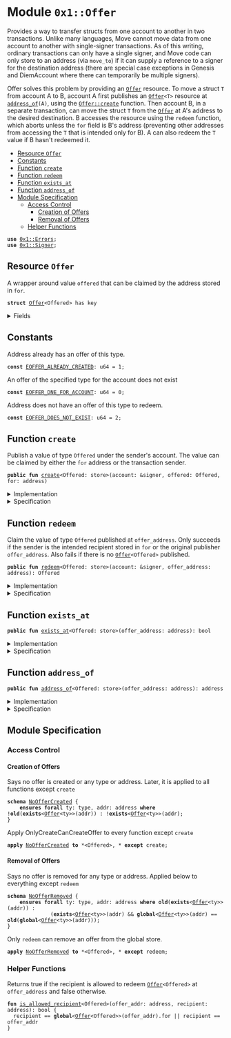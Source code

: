 
<a name="0x1_Offer"></a>

# Module `0x1::Offer`

Provides a way to transfer structs from one account to another in two transactions.
Unlike many languages, Move cannot move data from one account to another with
single-signer transactions. As of this writing, ordinary transactions can only have
a single signer, and Move code can only store to an address (via <code>move_to</code>) if it
can supply a reference to a signer for the destination address (there are special case
exceptions in Genesis and DiemAccount where there can temporarily be multiple signers).

Offer solves this problem by providing an <code><a href="Offer.md#0x1_Offer">Offer</a></code> resource.  To move a struct <code>T</code> from
account A to B, account A first publishes an <code><a href="Offer.md#0x1_Offer">Offer</a>&lt;T&gt;</code> resource at <code><a href="Offer.md#0x1_Offer_address_of">address_of</a>(A)</code>,
using the <code><a href="Offer.md#0x1_Offer_create">Offer::create</a></code> function.
Then account B, in a separate transaction, can move the struct <code>T</code> from the <code><a href="Offer.md#0x1_Offer">Offer</a></code> at
A's address to the desired destination. B accesses the resource using the <code>redeem</code> function,
which aborts unless the <code>for</code> field is B's address (preventing other addresses from
accessing the <code>T</code> that is intended only for B). A can also redeem the <code>T</code> value if B hasn't
redeemed it.


-  [Resource `Offer`](#0x1_Offer_Offer)
-  [Constants](#@Constants_0)
-  [Function `create`](#0x1_Offer_create)
-  [Function `redeem`](#0x1_Offer_redeem)
-  [Function `exists_at`](#0x1_Offer_exists_at)
-  [Function `address_of`](#0x1_Offer_address_of)
-  [Module Specification](#@Module_Specification_1)
    -  [Access Control](#@Access_Control_2)
        -  [Creation of Offers](#@Creation_of_Offers_3)
        -  [Removal of Offers](#@Removal_of_Offers_4)
    -  [Helper Functions](#@Helper_Functions_5)


<pre><code><b>use</b> <a href="">0x1::Errors</a>;
<b>use</b> <a href="">0x1::Signer</a>;
</code></pre>



<a name="0x1_Offer_Offer"></a>

## Resource `Offer`

A wrapper around value <code>offered</code> that can be claimed by the address stored in <code>for</code>.


<pre><code><b>struct</b> <a href="Offer.md#0x1_Offer">Offer</a>&lt;Offered&gt; has key
</code></pre>



<details>
<summary>Fields</summary>


<dl>
<dt>
<code>offered: Offered</code>
</dt>
<dd>

</dd>
<dt>
<code>for: address</code>
</dt>
<dd>

</dd>
</dl>


</details>

<a name="@Constants_0"></a>

## Constants


<a name="0x1_Offer_EOFFER_ALREADY_CREATED"></a>

Address already has an offer of this type.


<pre><code><b>const</b> <a href="Offer.md#0x1_Offer_EOFFER_ALREADY_CREATED">EOFFER_ALREADY_CREATED</a>: u64 = 1;
</code></pre>



<a name="0x1_Offer_EOFFER_DNE_FOR_ACCOUNT"></a>

An offer of the specified type for the account does not exist


<pre><code><b>const</b> <a href="Offer.md#0x1_Offer_EOFFER_DNE_FOR_ACCOUNT">EOFFER_DNE_FOR_ACCOUNT</a>: u64 = 0;
</code></pre>



<a name="0x1_Offer_EOFFER_DOES_NOT_EXIST"></a>

Address does not have an offer of this type to redeem.


<pre><code><b>const</b> <a href="Offer.md#0x1_Offer_EOFFER_DOES_NOT_EXIST">EOFFER_DOES_NOT_EXIST</a>: u64 = 2;
</code></pre>



<a name="0x1_Offer_create"></a>

## Function `create`

Publish a value of type <code>Offered</code> under the sender's account. The value can be claimed by
either the <code>for</code> address or the transaction sender.


<pre><code><b>public</b> <b>fun</b> <a href="Offer.md#0x1_Offer_create">create</a>&lt;Offered: store&gt;(account: &signer, offered: Offered, for: address)
</code></pre>



<details>
<summary>Implementation</summary>


<pre><code><b>public</b> <b>fun</b> <a href="Offer.md#0x1_Offer_create">create</a>&lt;Offered: store&gt;(account: &signer, offered: Offered, for: address) {
  <b>assert</b>(!<b>exists</b>&lt;<a href="Offer.md#0x1_Offer">Offer</a>&lt;Offered&gt;&gt;(<a href="_address_of">Signer::address_of</a>(account)), <a href="_already_published">Errors::already_published</a>(<a href="Offer.md#0x1_Offer_EOFFER_ALREADY_CREATED">EOFFER_ALREADY_CREATED</a>));
  move_to(account, <a href="Offer.md#0x1_Offer">Offer</a>&lt;Offered&gt; { offered, for });
}
</code></pre>



</details>

<details>
<summary>Specification</summary>


Offer a struct to the account under address <code>for</code> by
placing the offer under the signer's address


<pre><code><b>aborts_if</b> <b>exists</b>&lt;<a href="Offer.md#0x1_Offer">Offer</a>&lt;Offered&gt;&gt;(<a href="_spec_address_of">Signer::spec_address_of</a>(account))
    <b>with</b> <a href="_ALREADY_PUBLISHED">Errors::ALREADY_PUBLISHED</a>;
<b>ensures</b> <b>exists</b>&lt;<a href="Offer.md#0x1_Offer">Offer</a>&lt;Offered&gt;&gt;(<a href="_spec_address_of">Signer::spec_address_of</a>(account));
<b>ensures</b> <b>global</b>&lt;<a href="Offer.md#0x1_Offer">Offer</a>&lt;Offered&gt;&gt;(<a href="_spec_address_of">Signer::spec_address_of</a>(account)) == <a href="Offer.md#0x1_Offer">Offer</a>&lt;Offered&gt; { offered: offered, for: for };
</code></pre>



</details>

<a name="0x1_Offer_redeem"></a>

## Function `redeem`

Claim the value of type <code>Offered</code> published at <code>offer_address</code>.
Only succeeds if the sender is the intended recipient stored in <code>for</code> or the original
publisher <code>offer_address</code>.
Also fails if there is no <code><a href="Offer.md#0x1_Offer">Offer</a>&lt;Offered&gt;</code> published.


<pre><code><b>public</b> <b>fun</b> <a href="Offer.md#0x1_Offer_redeem">redeem</a>&lt;Offered: store&gt;(account: &signer, offer_address: address): Offered
</code></pre>



<details>
<summary>Implementation</summary>


<pre><code><b>public</b> <b>fun</b> <a href="Offer.md#0x1_Offer_redeem">redeem</a>&lt;Offered: store&gt;(account: &signer, offer_address: address): Offered <b>acquires</b> <a href="Offer.md#0x1_Offer">Offer</a> {
  <b>assert</b>(<b>exists</b>&lt;<a href="Offer.md#0x1_Offer">Offer</a>&lt;Offered&gt;&gt;(offer_address), <a href="_not_published">Errors::not_published</a>(<a href="Offer.md#0x1_Offer_EOFFER_DOES_NOT_EXIST">EOFFER_DOES_NOT_EXIST</a>));
  <b>let</b> <a href="Offer.md#0x1_Offer">Offer</a>&lt;Offered&gt; { offered, for } = move_from&lt;<a href="Offer.md#0x1_Offer">Offer</a>&lt;Offered&gt;&gt;(offer_address);
  <b>let</b> sender = <a href="_address_of">Signer::address_of</a>(account);
  <b>assert</b>(sender == for || sender == offer_address, <a href="_invalid_argument">Errors::invalid_argument</a>(<a href="Offer.md#0x1_Offer_EOFFER_DNE_FOR_ACCOUNT">EOFFER_DNE_FOR_ACCOUNT</a>));
  offered
}
</code></pre>



</details>

<details>
<summary>Specification</summary>


Aborts if there is no offer under <code>offer_address</code> or if the account
cannot redeem the offer.
Ensures that the offered struct under <code>offer_address</code> is removed.


<pre><code><b>aborts_if</b> !<b>exists</b>&lt;<a href="Offer.md#0x1_Offer">Offer</a>&lt;Offered&gt;&gt;(offer_address)
    <b>with</b> <a href="_NOT_PUBLISHED">Errors::NOT_PUBLISHED</a>;
<b>aborts_if</b> !<a href="Offer.md#0x1_Offer_is_allowed_recipient">is_allowed_recipient</a>&lt;Offered&gt;(offer_address, <a href="_spec_address_of">Signer::spec_address_of</a>(account))
    <b>with</b> <a href="_INVALID_ARGUMENT">Errors::INVALID_ARGUMENT</a>;
<b>ensures</b> !<b>exists</b>&lt;<a href="Offer.md#0x1_Offer">Offer</a>&lt;Offered&gt;&gt;(offer_address);
<b>ensures</b> result == <b>old</b>(<b>global</b>&lt;<a href="Offer.md#0x1_Offer">Offer</a>&lt;Offered&gt;&gt;(offer_address).offered);
</code></pre>



</details>

<a name="0x1_Offer_exists_at"></a>

## Function `exists_at`



<pre><code><b>public</b> <b>fun</b> <a href="Offer.md#0x1_Offer_exists_at">exists_at</a>&lt;Offered: store&gt;(offer_address: address): bool
</code></pre>



<details>
<summary>Implementation</summary>


<pre><code><b>public</b> <b>fun</b> <a href="Offer.md#0x1_Offer_exists_at">exists_at</a>&lt;Offered: store&gt;(offer_address: address): bool {
  <b>exists</b>&lt;<a href="Offer.md#0x1_Offer">Offer</a>&lt;Offered&gt;&gt;(offer_address)
}
</code></pre>



</details>

<details>
<summary>Specification</summary>



<pre><code><b>aborts_if</b> <b>false</b>;
</code></pre>


Returns whether or not an <code><a href="Offer.md#0x1_Offer">Offer</a></code> resource is under the given address <code>offer_address</code>.


<pre><code><b>ensures</b> result == <b>exists</b>&lt;<a href="Offer.md#0x1_Offer">Offer</a>&lt;Offered&gt;&gt;(offer_address);
</code></pre>



</details>

<a name="0x1_Offer_address_of"></a>

## Function `address_of`



<pre><code><b>public</b> <b>fun</b> <a href="Offer.md#0x1_Offer_address_of">address_of</a>&lt;Offered: store&gt;(offer_address: address): address
</code></pre>



<details>
<summary>Implementation</summary>


<pre><code><b>public</b> <b>fun</b> <a href="Offer.md#0x1_Offer_address_of">address_of</a>&lt;Offered: store&gt;(offer_address: address): address <b>acquires</b> <a href="Offer.md#0x1_Offer">Offer</a> {
  <b>assert</b>(<b>exists</b>&lt;<a href="Offer.md#0x1_Offer">Offer</a>&lt;Offered&gt;&gt;(offer_address), <a href="_not_published">Errors::not_published</a>(<a href="Offer.md#0x1_Offer_EOFFER_DOES_NOT_EXIST">EOFFER_DOES_NOT_EXIST</a>));
  borrow_global&lt;<a href="Offer.md#0x1_Offer">Offer</a>&lt;Offered&gt;&gt;(offer_address).for
}
</code></pre>



</details>

<details>
<summary>Specification</summary>


Aborts is there is no offer resource <code><a href="Offer.md#0x1_Offer">Offer</a></code> at the <code>offer_address</code>.
Returns the address of the intended recipient of the Offer
under the <code>offer_address</code>.


<pre><code><b>aborts_if</b> !<b>exists</b>&lt;<a href="Offer.md#0x1_Offer">Offer</a>&lt;Offered&gt;&gt;(offer_address) <b>with</b> <a href="_NOT_PUBLISHED">Errors::NOT_PUBLISHED</a>;
<b>ensures</b> result == <b>global</b>&lt;<a href="Offer.md#0x1_Offer">Offer</a>&lt;Offered&gt;&gt;(offer_address).for;
</code></pre>



</details>

<a name="@Module_Specification_1"></a>

## Module Specification



<a name="@Access_Control_2"></a>

### Access Control


<a name="@Creation_of_Offers_3"></a>

#### Creation of Offers



<a name="0x1_Offer_NoOfferCreated"></a>

Says no offer is created or any type or address. Later, it is applied to all functions
except <code>create</code>


<pre><code><b>schema</b> <a href="Offer.md#0x1_Offer_NoOfferCreated">NoOfferCreated</a> {
    <b>ensures</b> <b>forall</b> ty: type, addr: address <b>where</b> !<b>old</b>(<b>exists</b>&lt;<a href="Offer.md#0x1_Offer">Offer</a>&lt;ty&gt;&gt;(addr)) : !<b>exists</b>&lt;<a href="Offer.md#0x1_Offer">Offer</a>&lt;ty&gt;&gt;(addr);
}
</code></pre>



Apply OnlyCreateCanCreateOffer to every function except <code>create</code>


<pre><code><b>apply</b> <a href="Offer.md#0x1_Offer_NoOfferCreated">NoOfferCreated</a> <b>to</b> *&lt;Offered&gt;, * <b>except</b> create;
</code></pre>



<a name="@Removal_of_Offers_4"></a>

#### Removal of Offers



<a name="0x1_Offer_NoOfferRemoved"></a>

Says no offer is removed for any type or address. Applied below to everything except <code>redeem</code>


<pre><code><b>schema</b> <a href="Offer.md#0x1_Offer_NoOfferRemoved">NoOfferRemoved</a> {
    <b>ensures</b> <b>forall</b> ty: type, addr: address <b>where</b> <b>old</b>(<b>exists</b>&lt;<a href="Offer.md#0x1_Offer">Offer</a>&lt;ty&gt;&gt;(addr)) :
              (<b>exists</b>&lt;<a href="Offer.md#0x1_Offer">Offer</a>&lt;ty&gt;&gt;(addr) && <b>global</b>&lt;<a href="Offer.md#0x1_Offer">Offer</a>&lt;ty&gt;&gt;(addr) == <b>old</b>(<b>global</b>&lt;<a href="Offer.md#0x1_Offer">Offer</a>&lt;ty&gt;&gt;(addr)));
}
</code></pre>



Only <code>redeem</code> can remove an offer from the global store.


<pre><code><b>apply</b> <a href="Offer.md#0x1_Offer_NoOfferRemoved">NoOfferRemoved</a> <b>to</b> *&lt;Offered&gt;, * <b>except</b> redeem;
</code></pre>



<a name="@Helper_Functions_5"></a>

### Helper Functions


Returns true if the recipient is allowed to redeem <code><a href="Offer.md#0x1_Offer">Offer</a>&lt;Offered&gt;</code> at <code>offer_address</code>
and false otherwise.


<a name="0x1_Offer_is_allowed_recipient"></a>


<pre><code><b>fun</b> <a href="Offer.md#0x1_Offer_is_allowed_recipient">is_allowed_recipient</a>&lt;Offered&gt;(offer_addr: address, recipient: address): bool {
  recipient == <b>global</b>&lt;<a href="Offer.md#0x1_Offer">Offer</a>&lt;Offered&gt;&gt;(offer_addr).for || recipient == offer_addr
}
</code></pre>
